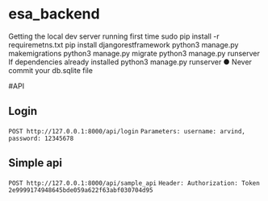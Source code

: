 # esa_backend

Getting the local dev server running first time
sudo pip install -r requiremetns.txt
pip install djangorestframework
python3 manage.py makemigrations
python3 manage.py migrate
python3 manage.py runserver
If dependencies already installed
python3 manage.py runserver
● Never commit your db.sqlite file

#API

## Login
`POST http://127.0.0.1:8000/api/login` 
`Parameters: username: arvind, password: 12345678`

## Simple api
`POST http://127.0.0.1:8000/api/sample_api` 
`Header: Authorization: Token 2e9999174948645bde059a622f63abf030704d95`